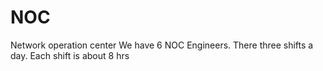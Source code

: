 # NOC
Network operation center
We have 6 NOC Engineers.
There three shifts a day.
Each shift is about 8 hrs
